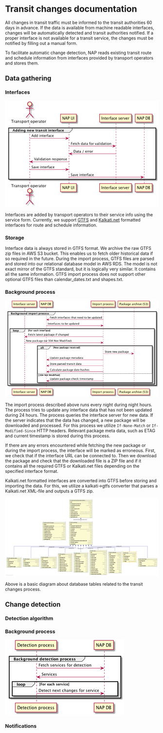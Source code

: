 # Transit changes documentation

All changes in transit traffic must be informed to the transit authorities 60 days in advance.
If the data is available from machine readable interfaces, changes will be automatically detected
and transit authorities notified. If a proper interface is not available for a transit service, the
changes must be notified by filling out a manual form.

To facilitate automatic change detection, NAP reads existing transit route and schedule information
from interfaces provided by transport operators and stores them.



## Data gathering

### Interfaces

![add new interface](new-interface.png)

Interfaces are added by transport operators to their service info using the service form.
Currently, we support [GTFS](https://developers.google.com/transit/gtfs/) and [Kalkati.net](http://developer.matka.fi/pages/en/kalkati.net-xml-database-dump.php) formatted interfaces for route and schedule information.


### Storage

Interface data is always stored in GTFS format. We archive the raw GTFS zip files in AWS S3 bucket. This enables us to fetch older historical data if so required in the future.
During the import process, GTFS files are parsed and stored into our relational database model in AWS RDS. The model is not exact mirror of the GTFS standard, but it is logically very similar.
It contains all the same information. GTFS import process does not support other optional GTFS files than calendar_dates.txt and shapes.txt.


### Background process

![background import process](import-process.png)

The import process described above runs every night during night hours. The process tries to update any interface data that has not been updated during 24 hours.
The process queries the interface server for new data. If the server indicates that the data has changed, a new package will be downloaded and processed.
For this process we utilize `If-None-Match` or `If-Modified-Since` HTTP headers.
Relevant package meta data, such as ETAG and current timestamp is stored during this process.

If there are any errors encountered while fetching the new package or during the import process, the interface will be marked as erroneous.
First, we check that if the interface URL can be connected to. Then we download the package and check that the downloaded file is a ZIP file and if it contains all the required GTFS or Kalkati.net files depending on the specified interface format. 


Kalkati.net formatted interfaces are converted into GTFS before storing and importing the data. 
For this, we utilize a kalkati->gtfs converter that parses a Kalkati.net XML-file and outputs a GTFS zip.


![Database model](db-diagram.svg)

Above is a basic diagram about database tables related to the transit changes process.


## Change detection


### Detection algorithm

### Background process

![background detection process](detection-process.png)


### Notifications
